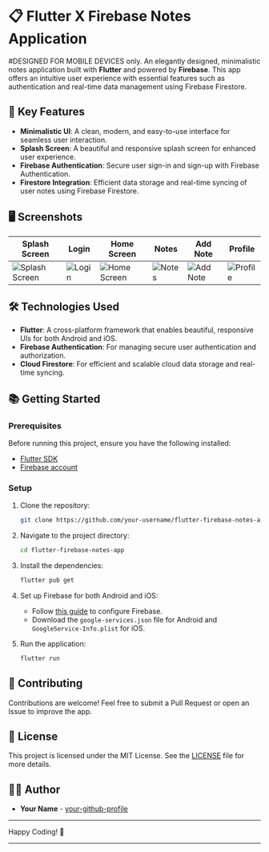 # 📋 Flutter X Firebase Notes Application
#DESIGNED FOR MOBILE DEVICES only.
An elegantly designed, minimalistic notes application built with **Flutter** and powered by **Firebase**. This app offers an intuitive user experience with essential features such as authentication and real-time data management using Firebase Firestore.

## 🚀 Key Features

- **Minimalistic UI**: A clean, modern, and easy-to-use interface for seamless user interaction.
- **Splash Screen**: A beautiful and responsive splash screen for enhanced user experience.
- **Firebase Authentication**: Secure user sign-in and sign-up with Firebase Authentication.
- **Firestore Integration**: Efficient data storage and real-time syncing of user notes using Firebase Firestore.

## 🖥️ Screenshots

| Splash Screen | Login | Home Screen | Notes | Add Note | Profile |
|---|---|---|---|---|---|
| ![Splash Screen](https://github.com/user-attachments/assets/e9da8317-925a-4613-a4a3-713925ae98fb) | ![Login](https://github.com/user-attachments/assets/4c3dca0d-53ad-4ae0-9c2a-8abeb7f848f7) | ![Home Screen](https://github.com/user-attachments/assets/af3f1cb3-e043-42ef-920a-6466facc56ef) | ![Notes](https://github.com/user-attachments/assets/ea328520-e6a2-49ec-8227-2d3ad7265a03) | ![Add Note](https://github.com/user-attachments/assets/870b1684-0fc9-44dd-8a27-46ddf504377a) | ![Profile](https://github.com/user-attachments/assets/b4f8dac7-ae4d-4c21-8b7e-1b7b3855f35a) |

## 🛠️ Technologies Used

- **Flutter**: A cross-platform framework that enables beautiful, responsive UIs for both Android and iOS.
- **Firebase Authentication**: For managing secure user authentication and authorization.
- **Cloud Firestore**: For efficient and scalable cloud data storage and real-time syncing.

## 📚 Getting Started

### Prerequisites

Before running this project, ensure you have the following installed:

- [Flutter SDK](https://flutter.dev/docs/get-started/install)
- [Firebase account](https://firebase.google.com/)

### Setup

1. Clone the repository:

   ```bash
   git clone https://github.com/your-username/flutter-firebase-notes-app.git
   ```

2. Navigate to the project directory:

   ```bash
   cd flutter-firebase-notes-app
   ```

3. Install the dependencies:

   ```bash
   flutter pub get
   ```

4. Set up Firebase for both Android and iOS:

   - Follow [this guide](https://firebase.google.com/docs/flutter/setup) to configure Firebase.
   - Download the `google-services.json` file for Android and `GoogleService-Info.plist` for iOS.

5. Run the application:

   ```bash
   flutter run
   ```

## 🤝 Contributing

Contributions are welcome! Feel free to submit a Pull Request or open an Issue to improve the app.

## 📝 License

This project is licensed under the MIT License. See the [LICENSE](LICENSE) file for more details.

## 👨‍💻 Author

- **Your Name** - [your-github-profile](https://github.com/your-username)

---

Happy Coding! 🎉

---

 
